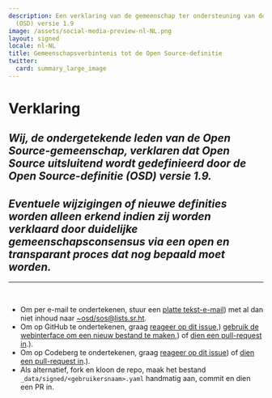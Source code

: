 ```yaml
---
description: Een verklaring van de gemeenschap ter ondersteuning van de Open Source-definitie
  (OSD) versie 1.9
image: /assets/social-media-preview-nl-NL.png
layout: signed
locale: nl-NL
title: Gemeenschapsverbintenis tot de Open Source-definitie
twitter:
  card: summary_large_image
---
```

# **Verklaring**

## *Wij, de ondergetekende leden van de Open Source-gemeenschap, verklaren dat Open Source uitsluitend wordt gedefinieerd door de Open Source-definitie (OSD) versie 1.9.*

## *Eventuele wijzigingen of nieuwe definities worden alleen erkend indien zij worden verklaard door duidelijke gemeenschapsconsensus via een open en transparant proces dat nog bepaald moet worden.*

---
<br>

- Om per e-mail te ondertekenen, stuur een [platte tekst-e-mail](https://useplaintext.email/)) met al dan niet inhoud naar [~osd/sos@lists.sr.ht](mailto:~osd/sos@lists.sr.ht).
- Om op GitHub te ondertekenen, graag [reageer op dit issue](https://github.com/OpenSourceDefinition/sos/issues/1),) [gebruik de webinterface om een nieuw bestand te maken](https://github.com/OpenSourceDefinition/sos/new/main/_data/signed),) of [dien een pull-request in](https://github.com/OpenSourceDefinition/sos/pulls).).
- Om op Codeberg te ondertekenen, graag [reageer op dit issue](https://codeberg.org/osd/sos/issues/1)) of [dien een pull-request in](https://codeberg.org/osd/sos/pulls).).
- Als alternatief, fork en kloon de repo, maak het bestand `_data/signed/<gebruikersnaam>.yaml` handmatig aan, commit en dien een PR in.
